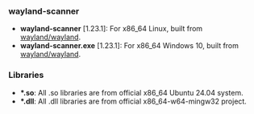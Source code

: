 ### wayland-scanner
- **wayland-scanner** [1.23.1]: For x86_64 Linux, built from [wayland/wayland](https://gitlab.freedesktop.org/wayland/wayland).
- **wayland-scanner.exe** [1.23.1]: For x86_64 Windows 10, built from [wayland/wayland](https://gitlab.freedesktop.org/wayland/wayland).

### Libraries
- **\*.so**: All .so libraries are from official x86_64 Ubuntu 24.04 system.
- **\*.dll**: All .dll libraries are from official x86_64-w64-mingw32 project.